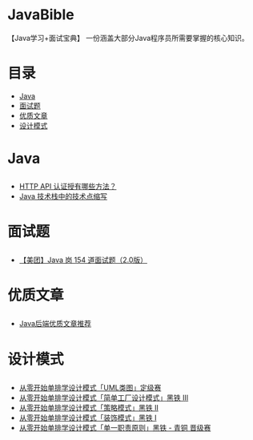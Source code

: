 # JavaBible

【Java学习+面试宝典】 一份涵盖大部分Java程序员所需要掌握的核心知识。

# 目录

+ <a href="#java">Java<a>
+ <a href="#面试题">面试题<a>
+ <a href="#优质文章">优质文章<a>
+ <a href="#设计模式">设计模式<a>

# Java<p id="java"></p>

+ <a href="https://github.com/gdjkmax/JavaBible/blob/master/Java/HTTP%20API%20%E8%AE%A4%E8%AF%81%E6%8E%88%E6%9C%89%E5%93%AA%E4%BA%9B%E6%96%B9%E6%B3%95%EF%BC%9F.md">HTTP API 认证授有哪些方法？</a>
+ <a href="https://github.com/gdjkmax/JavaBible/blob/master/Java/Java%20%E6%8A%80%E6%9C%AF%E6%A0%88%E4%B8%AD%E7%9A%84%E6%8A%80%E6%9C%AF%E7%82%B9%E7%BC%A9%E5%86%99.md">Java 技术栈中的技术点缩写</a>

# 面试题<p id="面试题"></p>

+ <a href="https://github.com/gdjkmax/JavaBible/blob/master/%E9%9D%A2%E8%AF%95%E9%A2%98/%E3%80%90%E7%BE%8E%E5%9B%A2%E3%80%91Java%20%E5%B2%97%20154%20%E9%81%93%E9%9D%A2%E8%AF%95%E9%A2%98%EF%BC%882.0%E7%89%88%EF%BC%89.md">【美团】Java 岗 154 道面试题（2.0版）</a>

# 优质文章<p id="优质文章"></p>

+ <a href="https://github.com/gdjkmax/JavaBible/blob/master/%E4%BC%98%E8%B4%A8%E6%96%87%E7%AB%A0/Java%E5%90%8E%E7%AB%AF%E4%BC%98%E8%B4%A8%E6%96%87%E7%AB%A0%E6%8E%A8%E8%8D%90.md">Java后端优质文章推荐</a>

# 设计模式<p id="设计模式"></p>

+ <a href="https://github.com/gdjkmax/JavaBible/blob/master/DesignPattern/%E4%BB%8E%E9%9B%B6%E5%BC%80%E5%A7%8B%E5%8D%95%E6%8E%92%E5%AD%A6%E8%AE%BE%E8%AE%A1%E6%A8%A1%E5%BC%8F%E3%80%8CUML%E7%B1%BB%E5%9B%BE%E3%80%8D%E5%AE%9A%E7%BA%A7%E8%B5%9B.md">从零开始单排学设计模式「UML类图」定级赛</a>
+ <a href="https://github.com/gdjkmax/JavaBible/blob/master/DesignPattern/%E4%BB%8E%E9%9B%B6%E5%BC%80%E5%A7%8B%E5%8D%95%E6%8E%92%E5%AD%A6%E8%AE%BE%E8%AE%A1%E6%A8%A1%E5%BC%8F%E3%80%8C%E7%AE%80%E5%8D%95%E5%B7%A5%E5%8E%82%E8%AE%BE%E8%AE%A1%E6%A8%A1%E5%BC%8F%E3%80%8D%E9%BB%91%E9%93%81%20III.md">从零开始单排学设计模式「简单工厂设计模式」黑铁 III</a>
+ <a href="https://github.com/gdjkmax/JavaBible/blob/master/DesignPattern/%E4%BB%8E%E9%9B%B6%E5%BC%80%E5%A7%8B%E5%8D%95%E6%8E%92%E5%AD%A6%E8%AE%BE%E8%AE%A1%E6%A8%A1%E5%BC%8F%E3%80%8C%E7%AD%96%E7%95%A5%E6%A8%A1%E5%BC%8F%E3%80%8D%E9%BB%91%E9%93%81%20II.md">从零开始单排学设计模式「策略模式」黑铁 II</a>
+ <a href="https://github.com/gdjkmax/JavaBible/blob/master/DesignPattern/%E4%BB%8E%E9%9B%B6%E5%BC%80%E5%A7%8B%E5%8D%95%E6%8E%92%E5%AD%A6%E8%AE%BE%E8%AE%A1%E6%A8%A1%E5%BC%8F%E3%80%8C%E8%A3%85%E9%A5%B0%E6%A8%A1%E5%BC%8F%E3%80%8D%E9%BB%91%E9%93%81%20I.md">从零开始单排学设计模式「装饰模式」黑铁 I</a>
+ <a href="https://github.com/gdjkmax/JavaBible/blob/master/DesignPattern/%E4%BB%8E%E9%9B%B6%E5%BC%80%E5%A7%8B%E5%8D%95%E6%8E%92%E5%AD%A6%E8%AE%BE%E8%AE%A1%E6%A8%A1%E5%BC%8F%E3%80%8C%E5%8D%95%E4%B8%80%E8%81%8C%E8%B4%A3%E5%8E%9F%E5%88%99%E3%80%8D%E9%BB%91%E9%93%81%20-%20%E9%9D%92%E9%93%9C%20%E6%99%8B%E7%BA%A7%E8%B5%9B.md">从零开始单排学设计模式「单一职责原则」黑铁 - 青铜 晋级赛</a>

